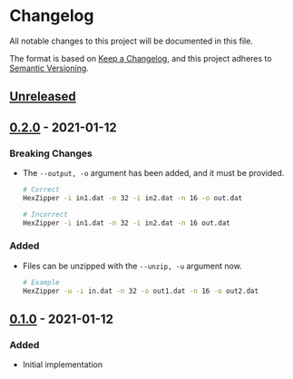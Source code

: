 # Changelog

All notable changes to this project will be documented in this file.

The format is based on [Keep a Changelog](https://keepachangelog.com/en/1.0.0/),
and this project adheres to
[Semantic Versioning](https://semver.org/spec/v2.0.0.html).

## [Unreleased]

## [0.2.0] - 2021-01-12

### Breaking Changes

- The `--output, -o` argument has been added, and it must be provided.

  ```bash
  # Correct
  HexZipper -i in1.dat -n 32 -i in2.dat -n 16 -o out.dat

  # Incorrect
  HexZipper -i in1.dat -n 32 -i in2.dat -n 16 out.dat
  ```

### Added

- Files can be unzipped with the `--unzip, -u` argument now.

  ```bash
  # Example
  HexZipper -u -i in.dat -n 32 -o out1.dat -n 16 -o out2.dat
  ```

## [0.1.0] - 2021-01-12

### Added

- Initial implementation

[unreleased]: https://github.com/jordanbtucker/HexZipper/compare/v0.2.0...HEAD
[0.2.0]: https://github.com/jordanbtucker/HexZipper/compare/v0.1.0...v0.2.0
[0.1.0]: https://github.com/jordanbtucker/HexZipper/releases/tag/v0.1.0
